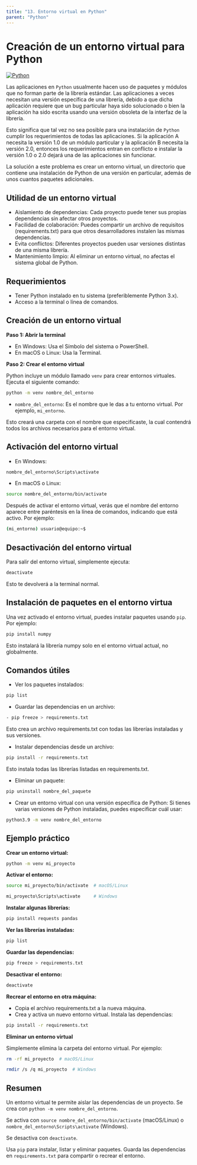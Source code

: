 ```yaml
---
title: "13. Entorno virtual en Python"
parent: "Python"
---
```


# Creación de un entorno virtual para Python

[![Python](https://img.shields.io/badge/Python-blue?style=for-the-badge&logo=python&logoColor=white&labelColor=101010)](https://www.python.org)

Las aplicaciones en `Python` usualmente hacen uso de paquetes y módulos que no forman parte de la librería estándar. Las aplicaciones a veces necesitan una versión específica de una librería, debido a que dicha aplicación requiere que un bug particular haya sido solucionado o bien la aplicación ha sido escrita usando una versión obsoleta de la interfaz de la librería.

Esto significa que tal vez no sea posible para una instalación de `Python` cumplir los requerimientos de todas las aplicaciones. Si la aplicación A necesita la versión 1.0 de un módulo particular y la aplicación B necesita la versión 2.0, entonces los requerimientos entran en conflicto e instalar la versión 1.0 o 2.0 dejará una de las aplicaciones sin funcionar.

La solución a este problema es crear un entorno virtual, un directorio que contiene una instalación de Python de una versión en particular, además de unos cuantos paquetes adicionales.

## Utilidad de un entorno virtual

- Aislamiento de dependencias: Cada proyecto puede tener sus propias dependencias sin afectar otros proyectos.
- Facilidad de colaboración: Puedes compartir un archivo de requisitos (requirements.txt) para que otros desarrolladores instalen las mismas dependencias.
- Evita conflictos: Diferentes proyectos pueden usar versiones distintas de una misma librería.
- Mantenimiento limpio: Al eliminar un entorno virtual, no afectas el sistema global de Python.

## Requerimientos

- Tener Python instalado en tu sistema (preferiblemente Python 3.x).
- Acceso a la terminal o línea de comandos.

## Creación de un entorno virtual

**Paso 1: Abrir la terminal**

- En Windows: Usa el Símbolo del sistema o PowerShell.
- En macOS o Linux: Usa la Terminal.

**Paso 2: Crear el entorno virtual**

Python incluye un módulo llamado `venv` para crear entornos virtuales. Ejecuta el siguiente comando:
```bash
python -m venv nombre_del_entorno
```
- `nombre_del_entorno`: Es el nombre que le das a tu entorno virtual. Por ejemplo, `mi_entorno`.

Esto creará una carpeta con el nombre que especificaste, la cual contendrá todos los archivos necesarios para el entorno virtual.

## Activación del entorno virtual

- En Windows:
```bash
nombre_del_entorno\Scripts\activate
````

- En macOS o Linux:

```bash
source nombre_del_entorno/bin/activate
```

Después de activar el entorno virtual, verás que el nombre del entorno aparece entre paréntesis en la línea de comandos, indicando que está activo. Por ejemplo:
```bash
(mi_entorno) usuario@equipo:~$
```

## Desactivación del entorno virtual

Para salir del entorno virtual, simplemente ejecuta:
```bash
deactivate
```

Esto te devolverá a la terminal normal.

## Instalación de paquetes en el entorno virtua

Una vez activado el entorno virtual, puedes instalar paquetes usando `pip`. Por ejemplo:
```bash
pip install numpy
```
Esto instalará la librería numpy solo en el entorno virtual actual, no globalmente.

## Comandos útiles

- Ver los paquetes instalados:
```bash
pip list
```
- Guardar las dependencias en un archivo:
```bash
- pip freeze > requirements.txt
```
Esto crea un archivo requirements.txt con todas las librerías instaladas y sus versiones.
- Instalar dependencias desde un archivo:
```bash
pip install -r requirements.txt
```
Esto instala todas las librerías listadas en requirements.txt.
- Eliminar un paquete:
```bash
pip uninstall nombre_del_paquete
```
- Crear un entorno virtual con una versión específica de Python:
Si tienes varias versiones de Python instaladas, puedes especificar cuál usar:
```bash
python3.9 -m venv nombre_del_entorno
```


## Ejemplo práctico

**Crear un entorno virtual:**
```bash
python -m venv mi_proyecto
```
**Activar el entorno:**
```bash
source mi_proyecto/bin/activate  # macOS/Linux
```
```bash
mi_proyecto\Scripts\activate     # Windows
```
**Instalar algunas librerías:**
```bash
pip install requests pandas
```
**Ver las librerías instaladas:**
```bash
pip list
```
**Guardar las dependencias:**
```bash
pip freeze > requirements.txt
```
**Desactivar el entorno:**
```bash
deactivate
```
**Recrear el entorno en otra máquina:**

- Copia el archivo requirements.txt a la nueva máquina.
- Crea y activa un nuevo entorno virtual.
Instala las dependencias:
```bash
pip install -r requirements.txt
```

**Eliminar un entorno virtual**

Simplemente elimina la carpeta del entorno virtual. 
Por ejemplo:

```bash
rm -rf mi_proyecto  # macOS/Linux
```
```bash
rmdir /s /q mi_proyecto  # Windows
```
## Resumen

Un entorno virtual te permite aislar las dependencias de un proyecto.
Se crea con `python -m venv nombre_del_entorno`.

Se activa con `source nombre_del_entorno/bin/activate` (macOS/Linux) o `nombre_del_entorno\Scripts\activate` (Windows).

Se desactiva con `deactivate`.

Usa `pip` para instalar, listar y eliminar paquetes.
Guarda las dependencias en `requirements.txt` para compartir o recrear el entorno.